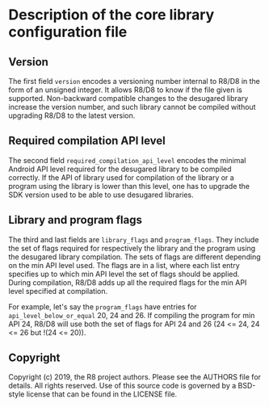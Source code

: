 # Description of the core library configuration file

## Version

The first field `version` encodes a versioning number internal to R8/D8 in the
form of an unsigned integer. It allows R8/D8 to know if the file given is supported.
Non-backward compatible changes to the desugared library increase the version number, and such
library cannot be compiled without upgrading R8/D8 to the latest version.

## Required compilation API level

The second field `required_compilation_api_level` encodes the minimal Android API level required for
the desugared library to be compiled correctly. If the API of library used for compilation of the
library or a program using the library is lower than this level, one has to upgrade the SDK version
used to be able to use desugared libraries.

## Library and program flags

The third and last fields are `library_flags` and `program_flags`. They include the set of flags
required for respectively the library and the program using the desugared library compilation. The
sets of flags are different depending on the min API level used. The flags are in a list, where
each list entry specifies up to which min API level the set of flags should be applied. During
compilation, R8/D8 adds up all the required flags for the min API level specified at compilation.

For example, let's say the `program_flags` have entries for `api_level_below_or_equal` 20, 24 and 26.
If compiling the program for min API 24, R8/D8 will use both the set of flags for API 24 and 26
(24 <= 24, 24 <= 26 but !(24 <= 20)).

## Copyright

Copyright (c) 2019, the R8 project authors. Please see the AUTHORS file
for details. All rights reserved. Use of this source code is governed by a
BSD-style license that can be found in the LICENSE file.